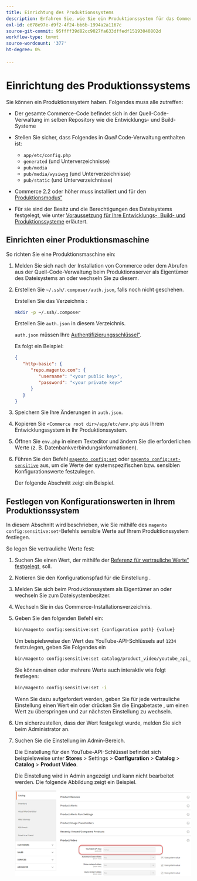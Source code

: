```yaml
---
title: Einrichtung des Produktionssystems
description: Erfahren Sie, wie Sie ein Produktionssystem für das Commerce-Programm einrichten.
exl-id: e678e97e-d9f2-4f24-bb6b-1994a2a1167c
source-git-commit: 95ffff39d82cc9027fa633dffedf15193040802d
workflow-type: tm+mt
source-wordcount: '377'
ht-degree: 0%

---
```


# Einrichtung des Produktionssystems

Sie können ein Produktionssystem haben. Folgendes muss alle zutreffen:

- Der gesamte Commerce-Code befindet sich in der Quell-Code-Verwaltung im selben Repository wie die Entwicklungs- und Build-Systeme
- Stellen Sie sicher, dass Folgendes in _Quell_ Code-Verwaltung enthalten ist:

   - `app/etc/config.php`
   - `generated` (und Unterverzeichnisse)
   - `pub/media`
   - `pub/media/wysiwyg` (und Unterverzeichnisse)
   - `pub/static` (und Unterverzeichnisse)

- Commerce 2.2 oder höher muss installiert und für den [Produktionsmodus“ &#x200B;](../bootstrap/application-modes.md#production-mode)
- Für sie sind der Besitz und die Berechtigungen des Dateisystems festgelegt, wie unter [Voraussetzung für Ihre Entwicklungs-, Build- und Produktionssysteme](../deployment/prerequisites.md) erläutert.

## Einrichten einer Produktionsmaschine

So richten Sie eine Produktionsmaschine ein:

1. Melden Sie sich nach der Installation von Commerce oder dem Abrufen aus der Quell-Code-Verwaltung beim Produktionsserver als Eigentümer des Dateisystems an oder wechseln Sie zu diesem.
1. Erstellen Sie `~/.ssh/.composer/auth.json`, falls noch nicht geschehen.

   Erstellen Sie das Verzeichnis :

   ```bash
   mkdir -p ~/.ssh/.composer
   ```

   Erstellen Sie `auth.json` in diesem Verzeichnis.

   `auth.json` müssen Ihre [Authentifizierungsschlüssel“ &#x200B;](../../installation/prerequisites/authentication-keys.md).

   Es folgt ein Beispiel:

   ```json
   {
      "http-basic": {
         "repo.magento.com": {
            "username": "<your public key>",
            "password": "<your private key>"
         }
      }
   }
   ```

1. Speichern Sie Ihre Änderungen in `auth.json`.
1. Kopieren Sie `<Commerce root dir>/app/etc/env.php` aus Ihrem Entwicklungssystem in Ihr Produktionssystem.
1. Öffnen Sie `env.php` in einem Texteditor und ändern Sie die erforderlichen Werte (z. B. Datenbankverbindungsinformationen).
1. Führen Sie den Befehl [`magento config:set`](../cli/set-configuration-values.md) oder [`magento config:set-sensitive`](../cli/set-configuration-values.md) aus, um die Werte der systemspezifischen bzw. sensiblen Konfigurationswerte festzulegen.

   Der folgende Abschnitt zeigt ein Beispiel.

## Festlegen von Konfigurationswerten in Ihrem Produktionssystem

In diesem Abschnitt wird beschrieben, wie Sie mithilfe des `magento config:sensitive:set`-Befehls sensible Werte auf Ihrem Produktionssystem festlegen.

So legen Sie vertrauliche Werte fest:

1. Suchen Sie einen Wert, der mithilfe der [Referenz für vertrauliche Werte“ festgelegt &#x200B;](../reference/config-reference-sens.md) soll.
1. Notieren Sie den Konfigurationspfad für die Einstellung .
1. Melden Sie sich beim Produktionssystem als Eigentümer an oder wechseln Sie zum Dateisystembesitzer.
1. Wechseln Sie in das Commerce-Installationsverzeichnis.
1. Geben Sie den folgenden Befehl ein:

   ```bash
   bin/magento config:sensitive:set {configuration path} {value}
   ```

   Um beispielsweise den Wert des YouTube-API-Schlüssels auf `1234` festzulegen, geben Sie Folgendes ein

   ```bash
   bin/magento config:sensitive:set catalog/product_video/youtube_api_key 1234
   ```

   Sie können einen oder mehrere Werte auch interaktiv wie folgt festlegen:

   ```bash
   bin/magento config:sensitive:set -i
   ```

   Wenn Sie dazu aufgefordert werden, geben Sie für jede vertrauliche Einstellung einen Wert ein oder drücken Sie die Eingabetaste , um einen Wert zu überspringen und zur nächsten Einstellung zu wechseln.

1. Um sicherzustellen, dass der Wert festgelegt wurde, melden Sie sich beim Administrator an.
1. Suchen Sie die Einstellung im Admin-Bereich.

   Die Einstellung für den YouTube-API-Schlüssel befindet sich beispielsweise unter **Stores** > Settings > **Configuration** > **Catalog** > **Catalog** > **Product Video**.

   Die Einstellung wird in Admin angezeigt und kann nicht bearbeitet werden. Die folgende Abbildung zeigt ein Beispiel.

   ![Sensitive-Einstellung in der Admin-](../../assets/configuration/sensitive-set.png)
